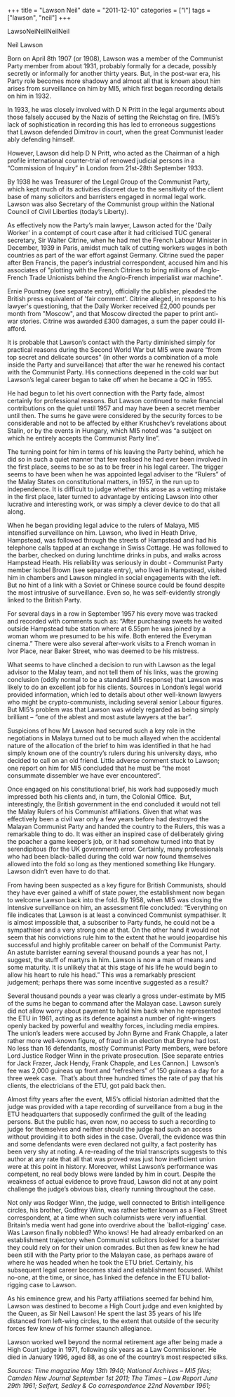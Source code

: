 +++
title = "Lawson Neil"
date = "2011-12-10"
categories = ["l"]
tags = ["lawson", "neil"]
+++

LawsoNeiNeilNeilNeil 

Neil Lawson 

Born on April 8th 1907 (or 1908), Lawson was a member of the Communist Party member from about 1931, probably formally for a decade, possibly secretly or informally for another thirty years. But, in the post-war era, his Party role becomes more shadowy and almost all that is known about him arises from surveillance on him by MI5, which first began recording details on him in 1932.

In 1933, he was closely involved with D N Pritt in the legal arguments about those falsely accused by the Nazis of setting the Reichstag on fire. (MI5’s lack of sophistication in recording this has led to erroneous suggestions that Lawson defended Dimitrov in court, when the great Communist leader ably defending himself.

However, Lawson did help D N Pritt, who acted as the Chairman of a high profile international counter-trial of renowed judicial persons in a “Commission of Inquiry” in London from 21st-28th September 1933.

By 1938 he was Treasurer of the Legal Group of the Communist Party, which kept much of its activities discreet due to the sensitivity of the client base of many solicitors and barristers engaged in normal legal work. Lawson was also Secretary of the Communist group within the National Council of Civil Liberties (today’s Liberty).

As effectively now the Party’s main lawyer, Lawson acted for the 'Daily Worker' in a contempt of court case after it had criticised TUC general secretary, Sir Walter Citrine, when he had met the French Labour Minister in December, 1939 in Paris, amidst much talk of cutting workers wages in both countries as part of the war effort against Germany. Citrine sued the paper after Ben Francis, the paper’s industrial correspondent, accused him and his associates of "plotting with the French Citrines to bring millions of Anglo-French Trade Unionists behind the Anglo-French imperialist war machine".

Ernie Pountney (see separate entry), officially the publisher, pleaded the British press equivalent of 'fair comment'. Citrine alleged, in response to his lawyer's questioning, that the Daily Worker received £2,000 pounds per month from "Moscow", and that Moscow directed the paper to print anti-war stories. Citrine was awarded £300 damages, a sum the paper could ill-afford.

It is probable that Lawson’s contact with the Party diminished simply for practical reasons during the Second World War but MI5 were aware “from top secret and delicate sources” (in other words a combination of a mole inside the Party and surveillance) that after the war he renewed his contact with the Communist Party. His connections deepened in the cold war but Lawson’s legal career began to take off when he became a QC in 1955.

He had begun to let his overt connection with the Party fade, almost certainly for professional reasons. But Lawson continued to make financial contributions on the quiet until 1957 and may have been a secret member until then. The sums he gave were considered by the security forces to be considerable and not to be affected by either Krushchev’s revelations about Stalin, or by the events in Hungary, which MI5 noted was “a subject on which he entirely accepts the Communist Party line”.

The turning point for him in terms of his leaving the Party behind, which he did so in such a quiet manner that few realised he had ever been involved in the first place, seems to be so as to be freer in his legal career. The trigger seems to have been when he was appointed legal adviser to the “Rulers” of the Malay States on constitutional matters, in 1957, in the run up to independence. It is difficult to judge whether this arose as a vetting mistake in the first place, later turned to advantage by enticing Lawson into other lucrative and interesting work, or was simply a clever device to do that all along.

When he began providing legal advice to the rulers of Malaya, MI5 intensified surveillance on him. Lawson, who lived in Heath Drive, Hampstead, was followed through the streets of Hampstead and had his telephone calls tapped at an exchange in Swiss Cottage. He was followed to the barber, checked on during lunchtime drinks in pubs, and walks across Hampstead Heath. His reliability was seriously in doubt - Communist Party member Isobel Brown (see separate entry), who lived in Hampstead, visited him in chambers and Lawson mingled in social engagements with the left. But no hint of a link with a Soviet or Chinese source could be found despite the most intrusive of surveillance. Even so, he was self-evidently strongly linked to the British Party. 

For several days in a row in September 1957 his every move was tracked and recorded with comments such as: “After purchasing sweets he waited outside Hampstead tube station where at 6.55pm he was joined by a woman whom we presumed to be his wife. Both entered the Everyman cinema.” There were also several after-work visits to a French woman in Ivor Place, near Baker Street, who was deemed to be his mistress.

What seems to have clinched a decision to run with Lawson as the legal advisor to the Malay team, and not tell them of his links, was the growing conclusion (oddly normal to be a standard MI5 response) that Lawson was likely to do an excellent job for his clients. Sources in London’s legal world provided information, which led to details about other well-known lawyers who might be crypto-communists, including several senior Labour figures. But MI5’s problem was that Lawson was widely regarded as being simply brilliant – “one of the ablest and most astute lawyers at the bar”.

Suspicions of how Mr Lawson had secured such a key role in the negotiations in Malaya turned out to be much allayed when the accidental nature of the allocation of the brief to him was identified in that he had simply known one of the country’s rulers during his university days, who decided to call on an old friend. Little adverse comment stuck to Lawson; one report on him for MI5 concluded that he must be “the most consummate dissembler we have ever encountered”.

Once engaged on his constitutional brief, his work had supposedly much impressed both his clients and, in turn, the Colonial Office.  But, interestingly, the British government in the end concluded it would not tell the Malay Rulers of his Communist affiliations. Given that what was effectively been a civil war only a few years before had destroyed the Malayan Communist Party and handed the country to the Rulers, this was a remarkable thing to do. It was either an inspired case of deliberately giving the poacher a game keeper’s job, or it had somehow turned into that by serendipitous (for the UK government) error. Certainly, many professionals who had been black-balled during the cold war now found themselves allowed into the fold so long as they mentioned something like Hungary. Lawson didn’t even have to do that.

From having been suspected as a key figure for British Communists, should they have ever gained a whiff of state power, the establishment now began to welcome Lawson back into the fold. By 1958, when MI5 was closing the intensive surveillance on him, an assessment file concluded: “Everything on file indicates that Lawson is at least a convinced Communist sympathiser. It is almost impossible that, a subscriber to Party funds, he could not be a sympathiser and a very strong one at that. On the other hand it would not seem that his convictions rule him to the extent that he would jeopardise his successful and highly profitable career on behalf of the Communist Party. An astute barrister earning several thousand pounds a year has not, I suggest, the stuff of martyrs in him. Lawson is now a man of means and some maturity. It is unlikely that at this stage of his life he would begin to allow his heart to rule his head.” This was a remarkably prescient judgement; perhaps there was some incentive suggested as a result?

Several thousand pounds a year was clearly a gross under-estimate by MI5 of the sums he began to command after the Malayan case. Lawson surely did not allow worry about payment to hold him back when he represented the ETU in 1961, acting as its defence against a number of right-wingers openly backed by powerful and wealthy forces, including media empires. The union’s leaders were accused by John Byrne and Frank Chapple, a later rather more well-known figure, of fraud in an election that Bryne had lost. No less than 16 defendants, mostly Communist Party members, were before Lord Justice Rodger Winn in the private prosecution. \[See separate entries for Jack Frazer, Jack Hendy, Frank Chapple, and Les Cannon.\]  Lawson’s fee was 2,000 guineas up front and “refreshers” of 150 guineas a day for a three week case.  That’s about three hundred times the rate of pay that his clients, the electricians of the ETU, got paid back then.

Almost fifty years after the event, MI5’s official historian admitted that the judge was provided with a tape recording of surveillance from a bug in the ETU headquarters that supposedly confirmed the guilt of the leading persons. But the public has, even now, no access to such a recording to judge for themselves and neither should the judge had such an access without providing it to both sides in the case. Overall, the evidence was thin and some defendants were even declared not guilty, a fact posterity has been very shy at noting. A re-reading of the trial transcripts suggests to this author at any rate that all that was proved was just how inefficient union were at this point in history. Moreover, whilst Lawson’s performance was competent, no real body blows were landed by him in court. Despite the weakness of actual evidence to prove fraud, Lawson did not at any point challenge the judge’s obvious bias, clearly running throughout the case.  

Not only was Rodger Winn, the judge, well connected to British intelligence circles, his brother, Godfrey Winn, was rather better known as a Fleet Street correspondent, at a time when such columnists were very influential. Britain’s media went had gone into overdrive about the \`ballot-rigging’ case. Was Lawson finally nobbled? Who knows! He had already embarked on an establishment trajectory when Communist solicitors looked for a barrister they could rely on for their union comrades. But then as few knew he had been still with the Party prior to the Malayan case, as perhaps aware of where he was headed when he took the ETU brief. Certainly, his subsequent legal career becomes staid and establishment focused. Whilst no-one, at the time, or since, has linked the defence in the ETU ballot-rigging case to Lawson.

As his eminence grew, and his Party affiliations seemed far behind him, Lawson was destined to become a High Court judge and even knighted by the Queen, as Sir Neil Lawson! He spent the last 35 years of his life distanced from left-wing circles, to the extent that outside of the security forces few knew of his former staunch allegiance.

Lawson worked well beyond the normal retirement age after being made a High Court judge in 1971, following six years as a Law Commissioner. He died in January 1996, aged 88, as one of the country’s most respected silks.

_Sources: Time magazine May 13th 1940; National Archives – MI5 files; Camden New Journal September 1st 2011; The Times – Law Report June 29th 1961; Seifert, Sedley & Co correspondence 22nd November 1961;_
